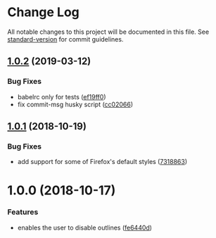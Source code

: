 # Change Log

All notable changes to this project will be documented in this file. See [standard-version](https://github.com/conventional-changelog/standard-version) for commit guidelines.

<a name="1.0.2"></a>
## [1.0.2](https://github.com/moxystudio/js-keyboard-only-outlines/compare/v1.0.1...v1.0.2) (2019-03-12)


### Bug Fixes

* babelrc only for tests ([ef19ff0](https://github.com/moxystudio/js-keyboard-only-outlines/commit/ef19ff0))
* fix commit-msg husky script ([cc02066](https://github.com/moxystudio/js-keyboard-only-outlines/commit/cc02066))



<a name="1.0.1"></a>
## [1.0.1](https://github.com/moxystudio/js-keyboard-only-outlines/compare/v1.0.0...v1.0.1) (2018-10-19)


### Bug Fixes

* add support for some of Firefox's default styles ([7318863](https://github.com/moxystudio/js-keyboard-only-outlines/commit/7318863))



<a name="1.0.0"></a>
# 1.0.0 (2018-10-17)


### Features

* enables the user to disable outlines ([fe6440d](https://github.com/moxystudio/js-keyboard-only-outlines/commit/fe6440d))
